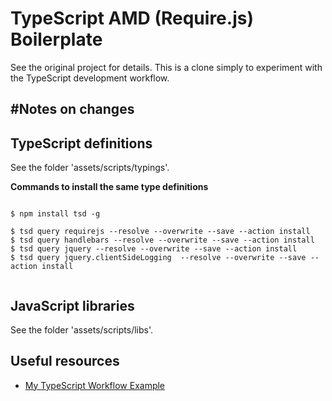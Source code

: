 TypeScript AMD (Require.js) Boilerplate
======================
See the original project for details.
This is a clone simply to experiment with the TypeScript development workflow.

#Notes on changes
----------

## TypeScript definitions

See the folder 'assets/scripts/typings'.

__Commands to install the same type definitions__

```

$ npm install tsd -g

$ tsd query requirejs --resolve --overwrite --save --action install
$ tsd query handlebars --resolve --overwrite --save --action install
$ tsd query jquery --resolve --overwrite --save --action install
$ tsd query jquery.clientSideLogging  --resolve --overwrite --save --action install


```

## JavaScript libraries

See the folder 'assets/scripts/libs'.

## Useful resources 


* [My TypeScript Workflow Example](http://www.codebelt.com/typescript/my-typescript-workflow-examples/)
